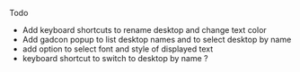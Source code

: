 Todo

* Add keyboard shortcuts to rename desktop and change text color
* Add gadcon popup to list desktop names and to select desktop by name
* add option to select font and style of displayed text
* keyboard shortcut to switch to desktop by name ?
